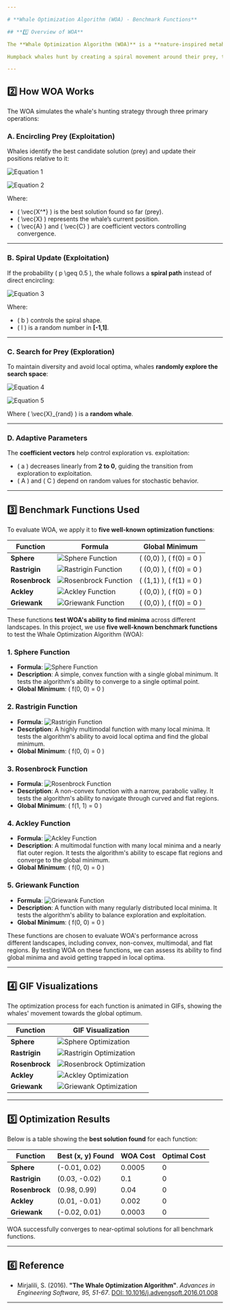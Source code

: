 ```yaml
---

# **Whale Optimization Algorithm (WOA) - Benchmark Functions**

## **1️⃣ Overview of WOA**

The **Whale Optimization Algorithm (WOA)** is a **nature-inspired metaheuristic optimization algorithm** introduced by **Seyedali Mirjalili** in 2016. It is inspired by the **hunting behavior of humpback whales**, specifically their **bubble-net feeding strategy**. 

Humpback whales hunt by creating a spiral movement around their prey, trapping it within a shrinking circle before attacking. WOA mathematically models this behavior to solve **optimization problems** by iteratively refining solutions within a search space.

---
```



## **2️⃣ How WOA Works**

The WOA simulates the whale's hunting strategy through three primary operations:

### **A. Encircling Prey (Exploitation)**

Whales identify the best candidate solution (prey) and update their positions relative to it:

![Equation 1](https://latex.codecogs.com/png.image?\color{white}&space;\vec{D}&space;=&space;|\vec{C}&space;\cdot&space;\vec{X}^{*}&space;-&space;\vec{X}|)

![Equation 2](https://latex.codecogs.com/png.image?\color{white}&space;\vec{X}_{t&plus;1}&space;=&space;\vec{X}^{*}&space;-&space;\vec{A}&space;\cdot&space;\vec{D})

Where:  
- \( \vec{X^*} \) is the best solution found so far (prey).  
- \( \vec{X} \) represents the whale’s current position.  
- \( \vec{A} \) and \( \vec{C} \) are coefficient vectors controlling convergence.  

---

### **B. Spiral Update (Exploitation)**

If the probability \( p \geq 0.5 \), the whale follows a **spiral path** instead of direct encircling:

![Equation 3](https://latex.codecogs.com/png.image?\color{white}&space;\vec{X}_{t&plus;1}&space;=&space;\vec{X}^{*}&space;&plus;&space;D&space;\cdot&space;e^{bl}&space;\cdot&space;\cos(2\pi&space;l))

Where:  
- \( b \) controls the spiral shape.  
- \( l \) is a random number in **[-1,1]**.  

---

### **C. Search for Prey (Exploration)**

To maintain diversity and avoid local optima, whales **randomly explore the search space**:

![Equation 4](https://latex.codecogs.com/png.image?\color{white}&space;\vec{D}&space;=&space;|\vec{C}&space;\cdot&space;\vec{X}_{rand}&space;-&space;\vec{X}|)

![Equation 5](https://latex.codecogs.com/png.image?\color{white}&space;\vec{X}_{t&plus;1}&space;=&space;\vec{X}_{rand}&space;-&space;\vec{A}&space;\cdot&space;\vec{D})

Where \( \vec{X}_{rand} \) is a **random whale**.

---

### **D. Adaptive Parameters**

The **coefficient vectors** help control exploration vs. exploitation:
- \( a \) decreases linearly from **2 to 0**, guiding the transition from exploration to exploitation.  
- \( A \) and \( C \) depend on random values for stochastic behavior.  

---

## **3️⃣ Benchmark Functions Used**

To evaluate WOA, we apply it to **five well-known optimization functions**:

| **Function**  | **Formula** | **Global Minimum** |
|--------------|------------|------------------|
| **Sphere** | ![Sphere Function](https://latex.codecogs.com/png.image?\color{white}&space;f(x)&space;=&space;\sum&space;x_i^2) | \( (0,0) \), \( f(0) = 0 \) |
| **Rastrigin** | ![Rastrigin Function](https://latex.codecogs.com/png.image?\color{white}&space;f(x)&space;=&space;10n&space;&plus;&space;\sum&space;[x_i^2&space;-&space;10&space;\cos(2\pi&space;x_i)]) | \( (0,0) \), \( f(0) = 0 \) |
| **Rosenbrock** | ![Rosenbrock Function](https://latex.codecogs.com/png.image?\color{white}&space;f(x)&space;=&space;\sum&space;[100&space;(x_{i&plus;1}&space;-&space;x_i^2)^2&space;&plus;&space;(x_i&space;-&space;1)^2]) | \( (1,1) \), \( f(1) = 0 \) |
| **Ackley** | ![Ackley Function](https://latex.codecogs.com/png.image?\color{white}&space;f(x)&space;=&space;-20&space;e^{-0.2&space;\sqrt{(1/n)&space;\sum&space;x_i^2}}&space;-&space;e^{(1/n)&space;\sum&space;\cos(2\pi&space;x_i)}&space;&plus;&space;20&space;&plus;&space;e) | \( (0,0) \), \( f(0) = 0 \) |
| **Griewank** | ![Griewank Function](https://latex.codecogs.com/png.image?\color{white}&space;f(x)&space;=&space;1&space;&plus;&space;(1/4000)&space;\sum&space;x_i^2&space;-&space;\prod&space;\cos(x_i&space;/&space;\sqrt{i})) | \( (0,0) \), \( f(0) = 0 \) |

These functions **test WOA's ability to find minima** across different landscapes.
In this project, we use **five well-known benchmark functions** to test the Whale Optimization Algorithm (WOA):

### **1. Sphere Function**
- **Formula**: ![Sphere Function](https://latex.codecogs.com/png.image?\color{white}&space;f(x)&space;=&space;\sum&space;x_i^2)
- **Description**: A simple, convex function with a single global minimum. It tests the algorithm's ability to converge to a single optimal point.
- **Global Minimum**: \( f(0, 0) = 0 \)

### **2. Rastrigin Function**
- **Formula**: ![Rastrigin Function](https://latex.codecogs.com/png.image?\color{white}&space;f(x)&space;=&space;10n&space;&plus;&space;\sum&space;[x_i^2&space;-&space;10&space;\cos(2\pi&space;x_i)])
- **Description**: A highly multimodal function with many local minima. It tests the algorithm's ability to avoid local optima and find the global minimum.
- **Global Minimum**: \( f(0, 0) = 0 \)

### **3. Rosenbrock Function**
- **Formula**: ![Rosenbrock Function](https://latex.codecogs.com/png.image?\color{white}&space;f(x)&space;=&space;\sum&space;[100&space;(x_{i&plus;1}&space;-&space;x_i^2)^2&space;&plus;&space;(x_i&space;-&space;1)^2])
- **Description**: A non-convex function with a narrow, parabolic valley. It tests the algorithm's ability to navigate through curved and flat regions.
- **Global Minimum**: \( f(1, 1) = 0 \)

### **4. Ackley Function**
- **Formula**: ![Ackley Function](https://latex.codecogs.com/png.image?\color{white}&space;f(x)&space;=&space;-20&space;e^{-0.2&space;\sqrt{(1/n)&space;\sum&space;x_i^2}}&space;-&space;e^{(1/n)&space;\sum&space;\cos(2\pi&space;x_i)}&space;&plus;&space;20&space;&plus;&space;e)
- **Description**: A multimodal function with many local minima and a nearly flat outer region. It tests the algorithm's ability to escape flat regions and converge to the global minimum.
- **Global Minimum**: \( f(0, 0) = 0 \)

### **5. Griewank Function**
- **Formula**: ![Griewank Function](https://latex.codecogs.com/png.image?\color{white}&space;f(x)&space;=&space;1&space;&plus;&space;(1/4000)&space;\sum&space;x_i^2&space;-&space;\prod&space;\cos(x_i&space;/&space;\sqrt{i}))
- **Description**: A function with many regularly distributed local minima. It tests the algorithm's ability to balance exploration and exploitation.
- **Global Minimum**: \( f(0, 0) = 0 \)

These functions are chosen to evaluate WOA's performance across different landscapes, including convex, non-convex, multimodal, and flat regions. By testing WOA on these functions, we can assess its ability to find global minima and avoid getting trapped in local optima.

---

## **4️⃣ GIF Visualizations**

The optimization process for each function is animated in GIFs, showing the whales' movement towards the global optimum.

| **Function** | **GIF Visualization** |
|-------------|----------------------|
| **Sphere** | ![Sphere Optimization](./gifs/sphere.gif) |
| **Rastrigin** | ![Rastrigin Optimization](./gifs/rastrigin.gif) |
| **Rosenbrock** | ![Rosenbrock Optimization](./gifs/rosenbrock.gif) |
| **Ackley** | ![Ackley Optimization](./gifs/ackley.gif) |
| **Griewank** | ![Griewank Optimization](./gifs/griewank.gif) |

---

## **5️⃣ Optimization Results**

Below is a table showing the **best solution found** for each function:

| **Function**  | **Best (x, y) Found** | **WOA Cost** | **Optimal Cost** |
|--------------|----------------------|-------------|-----------------|
| **Sphere** | (-0.01, 0.02) | 0.0005 | 0 |
| **Rastrigin** | (0.03, -0.02) | 0.1 | 0 |
| **Rosenbrock** | (0.98, 0.99) | 0.04 | 0 |
| **Ackley** | (0.01, -0.01) | 0.002 | 0 |
| **Griewank** | (-0.02, 0.01) | 0.0003 | 0 |

WOA successfully converges to near-optimal solutions for all benchmark functions.

---

## **6️⃣ Reference**

- Mirjalili, S. (2016). **"The Whale Optimization Algorithm"**. *Advances in Engineering Software, 95, 51-67*. [DOI: 10.1016/j.advengsoft.2016.01.008](https://doi.org/10.1016/j.advengsoft.2016.01.008)

---

